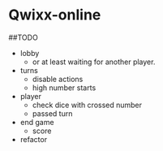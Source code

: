 # Qwixx-online

##TODO

- lobby
  - or at least waiting for another player.
- turns
  - disable actions
  - high number starts
- player
  - check dice with crossed number
  - passed turn
- end game
  - score
- refactor
